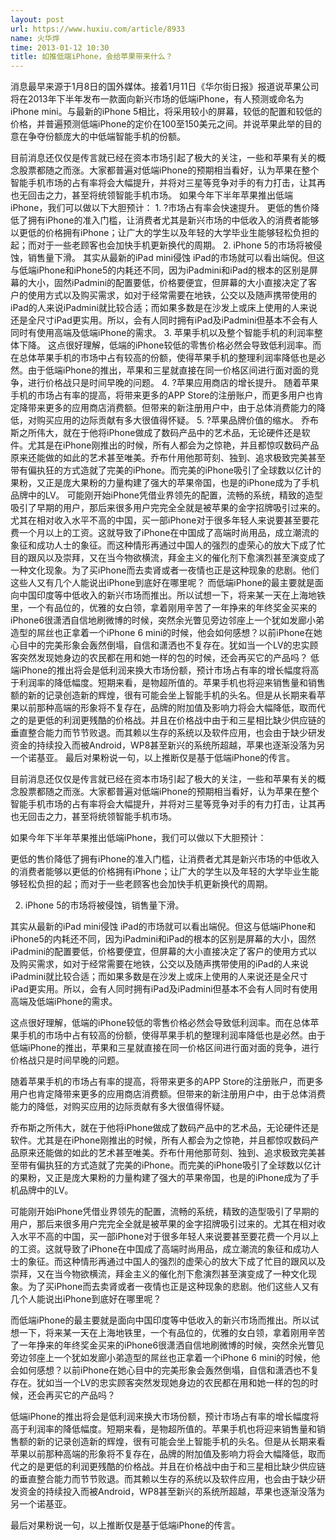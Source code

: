 ```yaml
---
layout: post
url: https://www.huxiu.com/article/8933
name: 火华烨
time: 2013-01-12 10:30
title: 如推低端iPhone，会给苹果带来什么？
---
```

消息最早来源于1月8日的国外媒体。接着1月11日《华尔街日报》报道说苹果公司将在2013年下半年发布一款面向新兴市场的低端iPhone，有人预测或命名为iPhone mini。与最新的iPhone 5相比，将采用较小的屏幕，较低的配置和较低的价格，并普遍预测低端iPhone的定价在100至150美元之间。并说苹果此举的目的意在争夺份额庞大的中低端智能手机的份额。

目前消息还仅仅是传言就已经在资本市场引起了极大的关注，一些和苹果有关的概念股票都随之而涨。大家都普遍对低端iPhone的预期相当看好，认为苹果在整个智能手机市场的占有率将会大幅提升，并将对三星等竞争对手的有力打击，让其再也无回击之力，甚至将统领智能手机市场。 如果今年下半年苹果推出低端iPhone，我们可以做以下大胆预计： 1. ?市场占有率会快速提升。 更低的售价降低了拥有iPhone的准入门槛，让消费者尤其是新兴市场的中低收入的消费者能够以更低的价格拥有iPhone；让广大的学生以及年轻的大学毕业生能够轻松负担的起；而对于一些老顾客也会加快手机更新换代的周期。 2. iPhone 5的市场将被侵蚀，销售量下滑。 其实从最新的iPad mini侵蚀 iPad的市场就可以看出端倪。但这与低端iPhone和iPhone5的内耗还不同，因为iPadmini和iPad的根本的区别是屏幕的大小，固然iPadmini的配置要低，价格要便宜，但屏幕的大小直接决定了客户的使用方式以及购买需求，如对于经常需要在地铁，公交以及随声携带使用的iPad的人来说iPadmini就比较合适；而如果多数是在沙发上或床上使用的人来说还是全尺寸iPad更实用。所以，会有人同时拥有iPad及iPadmini但基本不会有人同时有使用高端及低端iPhone的需求。 3. 苹果手机以及整个智能手机的利润率整体下降。 这点很好理解，低端的iPhone较低的零售价格必然会导致低利润率。而在总体苹果手机的市场中占有较高的份额，使得苹果手机的整理利润率降低也是必然。由于低端iPhone的推出，苹果和三星就直接在同一价格区间进行面对面的竞争，进行价格战只是时间早晚的问题。 4. ?苹果应用商店的增长提升。 随着苹果手机的市场占有率的提高，将带来更多的APP Store的注册账户，而更多用户也肯定降带来更多的应用商店消费额。但带来的新注册用户中，由于总体消费能力的降低，对购买应用的边际贡献有多大很值得怀疑。 5. ?苹果品牌价值的缩水。 乔布斯之所伟大，就在于他将iPhone做成了数码产品中的艺术品，无论硬件还是软件。尤其是在iPhone刚推出的时候，所有人都会为之惊艳，并且都惊叹数码产品原来还能做的如此的艺术甚至唯美。乔布什用他那苛刻、独到、追求极致完美甚至带有偏执狂的方式造就了完美的iPhone。而完美的iPhone吸引了全球数以亿计的果粉，又正是庞大果粉的力量构建了强大的苹果帝国，也是的iPhone成为了手机品牌中的LV。 可能刚开始iPhone凭借业界领先的配置，流畅的系统，精致的造型吸引了早期的用户，那后来很多用户完完全全就是被苹果的金字招牌吸引过来的。尤其在相对收入水平不高的中国，买一部iPhone对于很多年轻人来说要甚至要花费一个月以上的工资。这就导致了iPhone在中国成了高端时尚用品，成立潮流的象征和成功人士的象征。而这种情形再通过中国人的强烈的虚荣心的放大下成了忙目的跟风以及崇拜，又在当今物欲横流，拜金主义的催化剂下愈演烈甚至演变成了一种文化现象。为了买iPhone而去卖肾或者一夜情也正是这种现象的悲剧。他们这些人又有几个人能说出iPhone到底好在哪里呢？ 而低端iPhone的最主要就是面向中国印度等中低收入的新兴市场而推出。所以试想一下，将来某一天在上海地铁里，一个有品位的，优雅的女白领，拿着刚用辛苦了一年挣来的年终奖金买来的iPhone6很潇洒自信地刷微博的时候，突然余光瞥见旁边邻座上一个犹如发廊小弟造型的屌丝也正拿着一个iPhone 6 mini的时候，他会如何感想？以前iPhone在她心目中的完美形象会轰然倒塌，自信和潇洒也不复存在。犹如当一个LV的忠实顾客突然发现她身边的农民都在用和她一样的包的时候，还会再买它的产品吗？ 低端iPhone的推出将会是低利润来换大市场份额，预计市场占有率的增长幅度将高于利润率的降低幅度。短期来看，是物超所值的。苹果手机也将迎来销售量和销售额的新的记录创造新的辉煌，很有可能会坐上智能手机的头名。但是从长期来看苹果以前那种高端的形象将不复存在，品牌的附加值及影响力将会大幅降低，取而代之的是更低的利润更残酷的价格战。并且在价格战中由于和三星相比缺少供应链的垂直整合能力而节节败退。而其赖以生存的系统以及软件应用，也会由于缺少研发资金的持续投入而被Android，WP8甚至新兴的系统所超越，苹果也逐渐没落为另一个诺基亚。 最后对果粉说一句，以上推断仅是基于低端iPhone的传言。

目前消息还仅仅是传言就已经在资本市场引起了极大的关注，一些和苹果有关的概念股票都随之而涨。大家都普遍对低端iPhone的预期相当看好，认为苹果在整个智能手机市场的占有率将会大幅提升，并将对三星等竞争对手的有力打击，让其再也无回击之力，甚至将统领智能手机市场。

如果今年下半年苹果推出低端iPhone，我们可以做以下大胆预计：

更低的售价降低了拥有iPhone的准入门槛，让消费者尤其是新兴市场的中低收入的消费者能够以更低的价格拥有iPhone；让广大的学生以及年轻的大学毕业生能够轻松负担的起；而对于一些老顾客也会加快手机更新换代的周期。

2. iPhone 5的市场将被侵蚀，销售量下滑。

其实从最新的iPad mini侵蚀 iPad的市场就可以看出端倪。但这与低端iPhone和iPhone5的内耗还不同，因为iPadmini和iPad的根本的区别是屏幕的大小，固然iPadmini的配置要低，价格要便宜，但屏幕的大小直接决定了客户的使用方式以及购买需求，如对于经常需要在地铁，公交以及随声携带使用的iPad的人来说iPadmini就比较合适；而如果多数是在沙发上或床上使用的人来说还是全尺寸iPad更实用。所以，会有人同时拥有iPad及iPadmini但基本不会有人同时有使用高端及低端iPhone的需求。

这点很好理解，低端的iPhone较低的零售价格必然会导致低利润率。而在总体苹果手机的市场中占有较高的份额，使得苹果手机的整理利润率降低也是必然。由于低端iPhone的推出，苹果和三星就直接在同一价格区间进行面对面的竞争，进行价格战只是时间早晚的问题。

随着苹果手机的市场占有率的提高，将带来更多的APP Store的注册账户，而更多用户也肯定降带来更多的应用商店消费额。但带来的新注册用户中，由于总体消费能力的降低，对购买应用的边际贡献有多大很值得怀疑。

乔布斯之所伟大，就在于他将iPhone做成了数码产品中的艺术品，无论硬件还是软件。尤其是在iPhone刚推出的时候，所有人都会为之惊艳，并且都惊叹数码产品原来还能做的如此的艺术甚至唯美。乔布什用他那苛刻、独到、追求极致完美甚至带有偏执狂的方式造就了完美的iPhone。而完美的iPhone吸引了全球数以亿计的果粉，又正是庞大果粉的力量构建了强大的苹果帝国，也是的iPhone成为了手机品牌中的LV。

可能刚开始iPhone凭借业界领先的配置，流畅的系统，精致的造型吸引了早期的用户，那后来很多用户完完全全就是被苹果的金字招牌吸引过来的。尤其在相对收入水平不高的中国，买一部iPhone对于很多年轻人来说要甚至要花费一个月以上的工资。这就导致了iPhone在中国成了高端时尚用品，成立潮流的象征和成功人士的象征。而这种情形再通过中国人的强烈的虚荣心的放大下成了忙目的跟风以及崇拜，又在当今物欲横流，拜金主义的催化剂下愈演烈甚至演变成了一种文化现象。为了买iPhone而去卖肾或者一夜情也正是这种现象的悲剧。他们这些人又有几个人能说出iPhone到底好在哪里呢？

而低端iPhone的最主要就是面向中国印度等中低收入的新兴市场而推出。所以试想一下，将来某一天在上海地铁里，一个有品位的，优雅的女白领，拿着刚用辛苦了一年挣来的年终奖金买来的iPhone6很潇洒自信地刷微博的时候，突然余光瞥见旁边邻座上一个犹如发廊小弟造型的屌丝也正拿着一个iPhone 6 mini的时候，他会如何感想？以前iPhone在她心目中的完美形象会轰然倒塌，自信和潇洒也不复存在。犹如当一个LV的忠实顾客突然发现她身边的农民都在用和她一样的包的时候，还会再买它的产品吗？

低端iPhone的推出将会是低利润来换大市场份额，预计市场占有率的增长幅度将高于利润率的降低幅度。短期来看，是物超所值的。苹果手机也将迎来销售量和销售额的新的记录创造新的辉煌，很有可能会坐上智能手机的头名。但是从长期来看苹果以前那种高端的形象将不复存在，品牌的附加值及影响力将会大幅降低，取而代之的是更低的利润更残酷的价格战。并且在价格战中由于和三星相比缺少供应链的垂直整合能力而节节败退。而其赖以生存的系统以及软件应用，也会由于缺少研发资金的持续投入而被Android，WP8甚至新兴的系统所超越，苹果也逐渐没落为另一个诺基亚。

最后对果粉说一句，以上推断仅是基于低端iPhone的传言。

